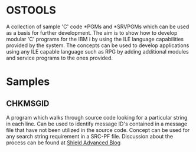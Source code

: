 # OSTOOLS
A collection of sample 'C' code *PGMs and *SRVPGMs which can be used as a basis for further development. The aim is to show how to develop modular 'C' programs for the IBM i 
by using the ILE language capabilities provided by the system. The concepts can be used to develop applications using any ILE capable language such as RPG by adding additional 
modules and service programs to the ones provided.
# Samples
## CHKMSGID
A program which walks through source code looking for a particular string in each line. Can be used to identify message ID's contained in a message file that have not been utilized
in the source code. Concept can be used for any search string requirement in a SRC-PF file.
Discussion about the process can be found at [Shield Advanced Blog](https://www.shieldadvanced.com/Blog/?s=Let%27s+%27C%27) 

